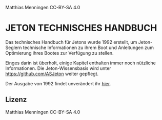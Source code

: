 Matthias Menningen CC-BY-SA 4.0

# JETON TECHNISCHES HANDBUCH

Das technisches Handbuch für Jetons wurde 1992 erstellt, um Jeton-Seglern
technische Informationen zu ihrem Boot und Anleitungen zum Optimierung ihres Bootes
zur Verfügung zu stellen.

Einges darin ist überholt, einige Kapitel enthalten immer noch nützliche Informationen.
Die Jeton-Wissensbasis wird unter https://github.com/ASJeton weiter gepflegt.

Der Ausgabe von 1992 findet unverändert ihr [hier](https://asjeton.github.io/Handbuch/HOME).

## Lizenz
Matthias Menningen CC-BY-SA 4.0
